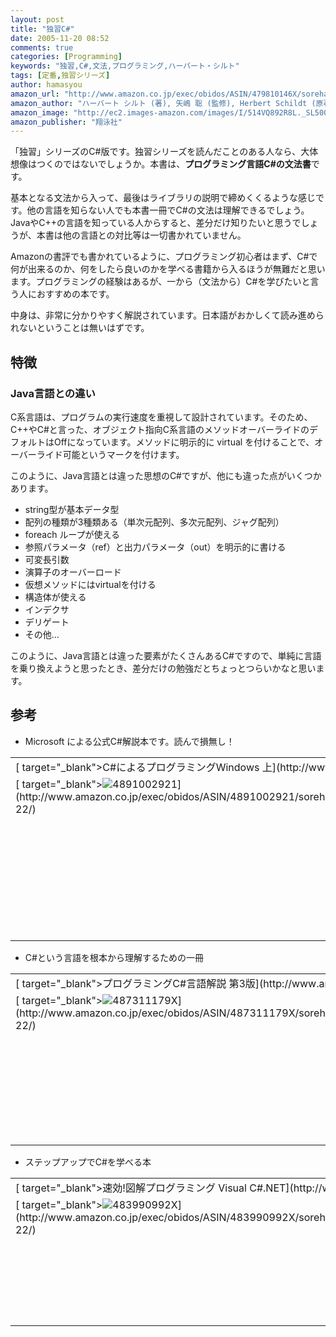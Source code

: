 ```yaml
---
layout: post
title: "独習C#"
date: 2005-11-20 08:52
comments: true
categories: [Programming]
keywords: "独習,C#,文法,プログラミング,ハーバート・シルト"
tags: [定番,独習シリーズ]
author: hamasyou
amazon_url: "http://www.amazon.co.jp/exec/obidos/ASIN/479810146X/sorehabooks-22/249-9385891-4151556?%5Fencoding=UTF8&camp=247&link%5Fcode=xm2"
amazon_author: "ハーバート シルト (著), 矢嶋 聡 (監修), Herbert Schildt (原著), スリーエーシステムズ (翻訳)"
amazon_image: "http://ec2.images-amazon.com/images/I/514VQ892R8L._SL500_AA300_.jpg"
amazon_publisher: "翔泳社"
---
```


「独習」シリーズのC#版です。独習シリーズを読んだことのある人なら、大体想像はつくのではないでしょうか。本書は、<strong>プログラミング言語C#の文法書</strong>です。

基本となる文法から入って、最後はライブラリの説明で締めくくるような感じです。他の言語を知らない人でも本書一冊でC#の文法は理解できるでしょう。JavaやC++の言語を知っている人からすると、差分だけ知りたいと思うでしょうが、本書は他の言語との対比等は一切書かれていません。

Amazonの書評でも書かれているように、プログラミング初心者はまず、C#で何が出来るのか、何をしたら良いのかを学べる書籍から入るほうが無難だと思います。プログラミングの経験はあるが、一から（文法から）C#を学びたいと言う人におすすめの本です。

中身は、非常に分かりやすく解説されています。日本語がおかしくて読み進められないということは無いはずです。


<!-- more -->

<h2>特徴</h2>

<h3>Java言語との違い</h3>

C系言語は、プログラムの実行速度を重視して設計されています。そのため、C++やC#と言った、オブジェクト指向C系言語のメソッドオーバーライドのデフォルトはOffになっています。メソッドに明示的に virtual を付けることで、オーバーライド可能というマークを付けます。

このように、Java言語とは違った思想のC#ですが、他にも違った点がいくつかあります。

<ul><li>string型が基本データ型</li>
<li>配列の種類が3種類ある（単次元配列、多次元配列、ジャグ配列）</li>
<li>foreach ループが使える</li>
<li>参照パラメータ（ref）と出力パラメータ（out）を明示的に書ける</li>
<li>可変長引数</li>
<li>演算子のオーバーロード</li>
<li>仮想メソッドにはvirtualを付ける</li>
<li>構造体が使える</li>
<li>インデクサ</li>
<li>デリゲート</li>
<li>その他...</li></ul>

このように、Java言語とは違った要素がたくさんあるC#ですので、単純に言語を乗り換えようと思ったとき、差分だけの勉強だとちょっとつらいかなと思います。

<h2>参考</h2>

+ Microsoft による公式C#解説本です。読んで損無し！
<div class="rakuten"><table width="400"  border="0" cellpadding="5"><tr><td colspan="2" >[ target="_blank">C#によるプログラミングWindows 上](http://www.amazon.co.jp/exec/obidos/ASIN/4891002921/sorehabooks-22/)</td></tr><tr><td valign="top">[ target="_blank"><img src="http://images.amazon.com/images/P/4891002921.09._SCMZZZZZZZ_.jpg"   border="0" alt="4891002921" />](http://www.amazon.co.jp/exec/obidos/ASIN/4891002921/sorehabooks-22/)</td><td valign="top" /><font size="-1">Charles Petzold 豊田 孝 <br /><br /><iframe scrolling="no" frameborder="0" width="200" height="40" hspace="0" vspace="0" marginheight="0" marginwidth="0" src="http://webservices.amazon.co.jp/onca/xml?Service=AWSECommerceService&SubscriptionId=0G91FPYVW6ZGWBH4Y9G2&AssociateTag=goodpic-22&Operation=ItemLookup&IdType=ASIN&ContentType=text/html&Page=1&ResponseGroup=Offers&ItemId=4891002921&Version=2004-10-04&Style=http://www.g-tools.net/xsl/priceFFFFFF.xsl"></iframe><br /><strong>おすすめ平均  </strong><img src="http://g-images.amazon.com/images/G/01/detail/stars-5-0.gif"   border="0" alt="star" /><br /><img src="http://g-images.amazon.com/images/G/01/detail/stars-5-0.gif"   border="0" alt="star" />待望の一冊と言えます<br /><img src="http://g-images.amazon.com/images/G/01/detail/stars-5-0.gif"   border="0" alt="star" />最高のWINDOWプログラミングの本<br /><img src="http://g-images.amazon.com/images/G/01/detail/stars-5-0.gif"   border="0" alt="star" />ソースコードがたくさんのっている<br /><img src="http://g-images.amazon.com/images/G/01/detail/stars-4-0.gif"   border="0" alt="star" />Windowsプログラミングのバイブル<br /><img src="http://g-images.amazon.com/images/G/01/detail/stars-5-0.gif"   border="0" alt="star" />GDI+グラフィックスのバイブル<br /><br />[ target="_blank" />Amazonで詳しく見る](http://www.amazon.co.jp/exec/obidos/ASIN/4891002921/sorehabooks-22/)</font><font size="-2">by [ >G-Tools](http://www.goodpic.com/mt/aws/index.html)</font></td></tr></table></div>

+ C#という言語を根本から理解するための一冊
<div class="rakuten"><table width="400" border="0" cellpadding="5"><tr><td colspan="2" >[ target="_blank">プログラミングC#言語解説 第3版](http://www.amazon.co.jp/exec/obidos/ASIN/487311179X/sorehabooks-22/)</td></tr><tr><td valign="top">[ target="_blank"><img src="http://images.amazon.com/images/P/487311179X.09._SCMZZZZZZZ_.jpg"   border="0" alt="487311179X" />](http://www.amazon.co.jp/exec/obidos/ASIN/487311179X/sorehabooks-22/)</td><td valign="top" /><font size="-1">ジェシー リバティ Jesse Liberty 首藤 一幸 <br /><br /><iframe scrolling="no" frameborder="0" width="200" height="40" hspace="0" vspace="0" marginheight="0" marginwidth="0" src="http://webservices.amazon.co.jp/onca/xml?Service=AWSECommerceService&SubscriptionId=0G91FPYVW6ZGWBH4Y9G2&AssociateTag=goodpic-22&Operation=ItemLookup&IdType=ASIN&ContentType=text/html&Page=1&ResponseGroup=Offers&ItemId=487311179X&Version=2004-10-04&Style=http://www.g-tools.net/xsl/priceFFFFFF.xsl"></iframe><br /><strong>おすすめ平均  </strong><img src="http://g-images.amazon.com/images/G/01/detail/stars-4-5.gif"   border="0" alt="star" /><br /><img src="http://g-images.amazon.com/images/G/01/detail/stars-5-0.gif"   border="0" alt="star" />C#の基本を理解している方へ<br /><img src="http://g-images.amazon.com/images/G/01/detail/stars-5-0.gif"   border="0" alt="star" />C#の概念について知る<br /><img src="http://g-images.amazon.com/images/G/01/detail/stars-5-0.gif"   border="0" alt="star" />C#という言語に関して学ぶ<br /><img src="http://g-images.amazon.com/images/G/01/detail/stars-4-0.gif"   border="0" alt="star" />良書<br /><br />[ target="_blank" />Amazonで詳しく見る](http://www.amazon.co.jp/exec/obidos/ASIN/487311179X/sorehabooks-22/)</font><font size="-2">by [ >G-Tools](http://www.goodpic.com/mt/aws/index.html)</font></td></tr></table></div>

+ ステップアップでC#を学べる本
<div class="rakuten"><table width="400"  border="0" cellpadding="5"><tr><td colspan="2" >[ target="_blank">速効!図解プログラミング Visual C#.NET](http://www.amazon.co.jp/exec/obidos/ASIN/483990992X/sorehabooks-22/)</td></tr><tr><td valign="top">[ target="_blank"><img src="http://ec1.images-amazon.com/images/P/483990992X.09._SCMZZZZZZZ_.jpg"   border="0" alt="483990992X" />](http://www.amazon.co.jp/exec/obidos/ASIN/483990992X/sorehabooks-22/)</td><td valign="top" /><font size="-1">きたみ あきこ <br /><br /><iframe scrolling="no" frameborder="0" width="200" height="40" hspace="0" vspace="0" marginheight="0" marginwidth="0" src="http://webservices.amazon.co.jp/onca/xml?Service=AWSECommerceService&SubscriptionId=0G91FPYVW6ZGWBH4Y9G2&AssociateTag=goodpic-22&Operation=ItemLookup&IdType=ASIN&ContentType=text/html&Page=1&ResponseGroup=Offers&ItemId=483990992X&Version=2004-10-04&Style=http://www.g-tools.net/xsl/priceFFFFFF.xsl"></iframe><br /><strong>おすすめ平均  </strong><img src="http://g-images.amazon.com/images/G/01/detail/stars-4-0.gif"   border="0" alt="star" /><br /><img src="http://g-images.amazon.com/images/G/01/detail/stars-4-0.gif"   border="0" alt="star" />入門用にとても良いです<br /><img src="http://g-images.amazon.com/images/G/01/detail/stars-4-0.gif"   border="0" alt="star" />プログラムが始めてのひとにはよいです<br /><br />[ target="_blank" />Amazonで詳しく見る](http://www.amazon.co.jp/exec/obidos/ASIN/483990992X/sorehabooks-22/)</font><font size="-2">by [ >G-Tools](http://www.goodpic.com/mt/aws/index.html)</font></td></tr></table></div>





